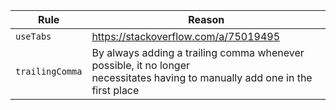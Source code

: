 | Rule              | Reason                                                                                                                            |
| ----------------- | --------------------------------------------------------------------------------------------------------------------------------- |
| `useTabs`       | https://stackoverflow.com/a/75019495                                                                                              |
| `trailingComma` | By always adding a trailing comma whenever possible, it no longer<br />necessitates having to manually add one in the first place |
